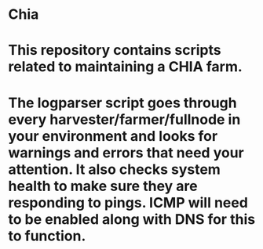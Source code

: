 # Chia
# This repository contains scripts related to maintaining a CHIA farm.
# The logparser script goes through every harvester/farmer/fullnode in your environment and looks for warnings and errors that need your attention. It also checks system health to make sure they are responding to pings. ICMP will need to be enabled along with DNS for this to function.
